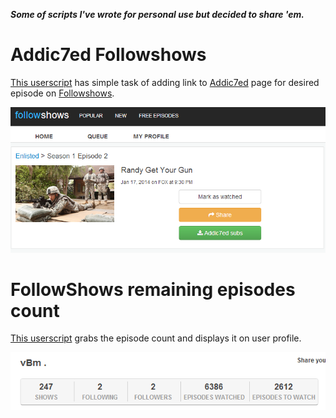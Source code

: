 

***Some of scripts I've wrote for personal use but decided to share 'em.***


# Addic7ed Followshows

[This userscript](addic7ed.followshows.user.js) has simple task of adding link to [Addic7ed](http://www.addic7ed.com/) page for desired episode on [Followshows](http://followshows.com/).


![Addic7ed Followshows](img/addic7ed.png "Addic7ed Followshows")

# FollowShows remaining episodes count

[This userscript](remaining.episodes.followshows.user.js) grabs the episode count and displays it on user profile.

![FollowShows episode counter](img/count.png "FollowShows Episode counter")